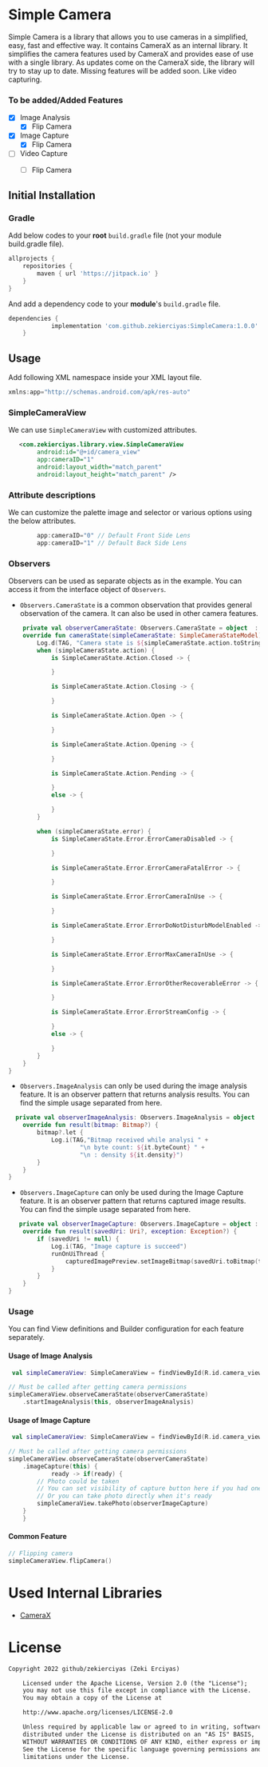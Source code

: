 # Simple Camera

Simple Camera is a library that allows you to use cameras in a simplified, easy, fast and effective way. It contains CameraX as an internal library. It simplifies the camera features used by CameraX and provides ease of use with a single library. As updates come on the CameraX side, the library will try to stay up to date. Missing features will be added soon. Like video capturing.

### To be added/Added Features

- [x] Image Analysis
    - [x] Flip Camera
- [x] Image Capture
    - [x] Flip Camera
- [ ] Video Capture
    - [ ] Flip Camera


## Initial Installation
### Gradle
Add below codes to your **root** `build.gradle` file (not your module build.gradle file).
```gradle
allprojects {
    repositories {
        maven { url 'https://jitpack.io' }
    }
}
```
And add a dependency code to your **module**'s `build.gradle` file.
```gradle
dependencies {
	        implementation 'com.github.zekierciyas:SimpleCamera:1.0.0'
	}
```

## Usage
Add following XML namespace inside your XML layout file.

```gradle
xmlns:app="http://schemas.android.com/apk/res-auto"
```

### SimpleCameraView
We can use `SimpleCameraView` with customized attributes.
```xml
   <com.zekierciyas.library.view.SimpleCameraView
        android:id="@+id/camera_view"
        app:cameraID="1"
        android:layout_width="match_parent"
        android:layout_height="match_parent" />
```

### Attribute descriptions
We can customize the palette image and selector or various options using the below attributes.
```gradle
        app:cameraID="0" // Default Front Side Lens 
        app:cameraID="1" // Default Back Side Lens 
```

### Observers
Observers can be used as separate objects as in the example. You can access it from the interface object of `Observers`.

* `Observers.CameraState` is a common observation that provides general observation of the camera. It can also be used in other camera features.
```kotlin
    private val observerCameraState: Observers.CameraState = object  : Observers.CameraState {
    override fun cameraState(simpleCameraState: SimpleCameraStateModel) {
        Log.d(TAG, "Camera state is ${simpleCameraState.action.toString()} ")
        when (simpleCameraState.action) {
            is SimpleCameraState.Action.Closed -> {

            }

            is SimpleCameraState.Action.Closing -> {

            }

            is SimpleCameraState.Action.Open -> {

            }

            is SimpleCameraState.Action.Opening -> {

            }

            is SimpleCameraState.Action.Pending -> {

            }
            else -> {

            }
        }

        when (simpleCameraState.error) {
            is SimpleCameraState.Error.ErrorCameraDisabled -> {

            }

            is SimpleCameraState.Error.ErrorCameraFatalError -> {

            }

            is SimpleCameraState.Error.ErrorCameraInUse -> {

            }

            is SimpleCameraState.Error.ErrorDoNotDisturbModelEnabled -> {

            }

            is SimpleCameraState.Error.ErrorMaxCameraInUse -> {

            }

            is SimpleCameraState.Error.ErrorOtherRecoverableError -> {

            }

            is SimpleCameraState.Error.ErrorStreamConfig -> {

            }
            else -> {

            }
        }
    }
}
```

* `Observers.ImageAnalysis` can only be used during the image analysis feature. It is an observer pattern that returns analysis results. You can find the simple usage separated from here.

```kotlin
  private val observerImageAnalysis: Observers.ImageAnalysis = object : Observers.ImageAnalysis {
    override fun result(bitmap: Bitmap?) {
        bitmap?.let {
            Log.i(TAG,"Bitmap received while analysi " +
                    "\n byte count: ${it.byteCount} " +
                    "\n : density ${it.density}")
        }
    }
}
```

* `Observers.ImageCapture` can only be used during the Image Capture feature. It is an observer pattern that returns captured image results. You can find the simple usage separated from here.

```kotlin
   private val observerImageCapture: Observers.ImageCapture = object : Observers.ImageCapture {
    override fun result(savedUri: Uri?, exception: Exception?) {
        if (savedUri != null) {
            Log.i(TAG, "Image capture is succeed")
            runOnUiThread {
                capturedImagePreview.setImageBitmap(savedUri.toBitmap(this@ImageCaptureActivity))
            }
        }
    }
}
```




### Usage
You can find View definitions and Builder configuration for each feature separately.
#### Usage of Image Analysis
```kotlin
 val simpleCameraView: SimpleCameraView = findViewById(R.id.camera_view)

// Must be called after getting camera permissions
simpleCameraView.observeCameraState(observerCameraState)
    .startImageAnalysis(this, observerImageAnalysis)
```

#### Usage of Image Capture
```kotlin
 val simpleCameraView: SimpleCameraView = findViewById(R.id.camera_view)

// Must be called after getting camera permissions
simpleCameraView.observeCameraState(observerCameraState)
    .imageCapture(this) {
            ready -> if(ready) {
        // Photo could be taken
        // You can set visibility of capture button here if you had one !
        // Or you can take photo directly when it's ready
        simpleCameraView.takePhoto(observerImageCapture)
    }
    }
```

#### Common Feature
```kotlin
// Flipping camera 
simpleCameraView.flipCamera()
```
# Used Internal Libraries
- [CameraX](https://developer.android.com/jetpack/androidx/releases/camera)
# License
```xml
Copyright 2022 github/zekierciyas (Zeki Erciyas)

    Licensed under the Apache License, Version 2.0 (the "License");
    you may not use this file except in compliance with the License.
    You may obtain a copy of the License at

    http://www.apache.org/licenses/LICENSE-2.0

    Unless required by applicable law or agreed to in writing, software
    distributed under the License is distributed on an "AS IS" BASIS,
    WITHOUT WARRANTIES OR CONDITIONS OF ANY KIND, either express or implied.
    See the License for the specific language governing permissions and
    limitations under the License.
```
